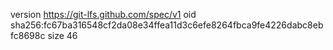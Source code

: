 version https://git-lfs.github.com/spec/v1
oid sha256:fc67ba316548cf2da08e34ffea11d3c6efe8264fbca9fe4226dabc8ebfc8698c
size 46
